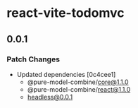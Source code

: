 # react-vite-todomvc

## 0.0.1

### Patch Changes

- Updated dependencies [0c4cee1]
  - @pure-model-combine/core@1.1.0
  - @pure-model-combine/react@1.1.0
  - headless@0.0.1
